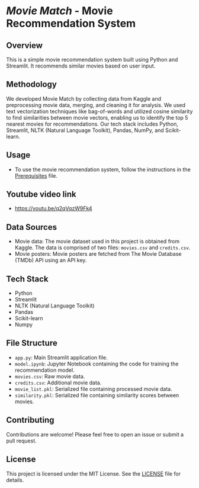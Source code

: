 # *Movie Match* - Movie Recommendation System

## Overview
This is a simple movie recommendation system built using Python and Streamlit. It recommends similar movies based on user input.

## Methodology
We developed Movie Match by collecting data from Kaggle and preprocessing movie data, merging, and cleaning it for analysis. We used text vectorization techniques like bag-of-words and utilized cosine similarity to find similarities between movie vectors, enabling us to identify the top 5 nearest movies for recommendations. Our tech stack includes Python, Streamlit, NLTK (Natural Language Toolkit), Pandas, NumPy, and Scikit-learn.

## Usage
- To use the movie recommendation system, follow the instructions in the [Prerequisites](Prerequisites.md) file.

## Youtube video link
- https://youtu.be/q2qVqzW9Fk4

## Data Sources
- Movie data: The movie dataset used in this project is obtained from Kaggle. The data is comprised of two files: `movies.csv` and `credits.csv`.
- Movie posters: Movie posters are fetched from The Movie Database (TMDb) API using an API key.

## Tech Stack
- Python
- Streamlit
- NLTK (Natural Language Toolkit)
- Pandas
- Scikit-learn
- Numpy

## File Structure
- `app.py`: Main Streamlit application file.
- `model.ipynb`: Jupyter Notebook containing the code for training the recommendation model.
- `movies.csv`: Raw movie data.
- `credits.csv`: Additional movie data.
- `movie_list.pkl`: Serialized file containing processed movie data.
- `similarity.pkl`: Serialized file containing similarity scores between movies.

## Contributing
Contributions are welcome! Please feel free to open an issue or submit a pull request.

## License
This project is licensed under the MIT License. See the [LICENSE](LICENSE) file for details.
